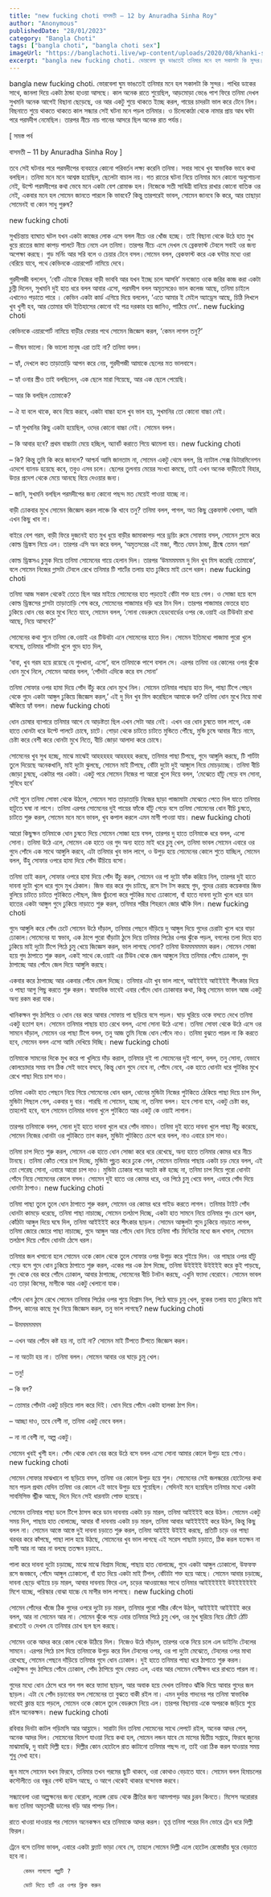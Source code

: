 ```yaml
---
title: "new fucking choti বাসমতী – 12 by Anuradha Sinha Roy"
author: "Anonymous"
publishedDate: "28/01/2023"
category: "Bangla Choti"
tags: ["bangla choti", "bangla choti sex"]
imageUrl: "https://banglachoti.live/wp-content/uploads/2020/08/khanki-sasuri-150x150.jpg"
excerpt: "bangla new fucking choti. ভোরবেলা ঘুম ভাঙতেই তনিমার মনে হল সকালটা কি সুন্দর। পাখির ডাকের সাথে, জানলা দিয়ে একটা ঠান্ডা হাওয়া আসছে। কাল অনেক রাতে শুয়েছিল, আড়মোড়া ভেঙে পাশ ফিরে তনিমা দেখল সুখমনি অনেক আগে..."
---
```


bangla new fucking choti. ভোরবেলা ঘুম ভাঙতেই তনিমার মনে হল সকালটা কি সুন্দর। পাখির ডাকের সাথে, জানলা দিয়ে একটা ঠান্ডা হাওয়া আসছে। কাল অনেক রাতে শুয়েছিল, আড়মোড়া ভেঙে পাশ ফিরে তনিমা দেখল সুখমনি অনেক আগেই বিছানা ছেড়েছে, ওর আর একটু শুয়ে থাকতে ইচ্ছে করল, গায়ের চাদরটা ভাল করে টেনে নিল।বিছনাতে শুয়ে থাকতে থাকতে কাল সন্ধ্যার সেই ঘটনা মনে পড়ল তনিমার। ও চিলেকোঠা থেকে নামার প্রায় আধ ঘন্টা পরে পরমদীপ নেমেছিল। তারপর নীচে নাচ গানের আসরে ছিল অনেক রাত পর্যন্ত।


[
সমস্ত পর্ব


বাসমতী – 11 by Anuradha Sinha Roy
]


তবে সেই ঘটনার পরে পরমদীপের ব্যবহারে কোনো পরিবর্তন লক্ষ্য করেনি তনিমা। সবার সাথে খুব স্বাভাবিক ভাবে কথা বলছিল। তনিমা মনে মনে আশ্বস্ত হয়েছিল, ছেলেটা বাচাল নয়। গত রাতের ঘটনা নিয়ে তনিমার মনে কোনো অনুশোচনা নেই, উল্টে পরমদীপের কথা ভেবে মনে একটা বেশ রোমাঞ্চ হল। নিজেকে সতী সাবিত্রী বানিয়ে রাখার কোনো বাতিক ওর নেই, একবার মনে হল সোমেন জানতে পারলে কি ভাববে? কিন্তু তারপরেই ভাবল, সোমেন জানবে কি করে, আর তাছাড়া সোমেনই বা কোন সাধু পুরুষ?


new fucking choti


সুখচিন্তায় ব্যাঘাত ঘটল যখন একটা কাজের লোক এসে বলল নীচে ওর খোঁজ হচ্ছে। তাই বিছানা থেকে উঠে হাত মুখ ধুয়ে রাতের জামা কাপড় পালটে নীচে নেমে এল তনিমা। তারপর নীচে এসে দেখল যে ব্রেকফাস্ট টেবলে সবাই ওর জন্য অপেক্ষা করছে। গুড মর্নিং আর সরি বলে ও চেয়ার টেনে বসল।সোমেন বলল, ব্রেকফাস্ট করে এক ঘন্টার মধ্যে ওরা বেরিয়ে যাবে, পথে কেভিনকে এয়ারপোর্ট নামিয়ে দেবে।


গুরদীপজী বললেন, ‘বেটি এটাকে নিজের বাড়ী ভাববি আর যখন ইচ্ছে চলে আসবি’ মনজোত ওকে জরির কাজ করা একটা চুন্নী দিলেন, সুখমনি দুই হাত ধরে বলল আবার এসো, পরমদীপ বলল অমৃতসরেও ভাল কলেজ আছে, তনিমা চাইলে এখানেও পড়াতে পারে । কেভিন একটা কার্ড এগিয়ে দিয়ে বললেন, ‘এতে আমার ই মেইল অ্যাড্রেস আছে, চিঠি লিখলে খুব খুশী হব, আর তোমার যদি ইতিহাসের কোনো বই পত্র দরকার হয় জানিও, পাঠিয়ে দেব’.. new fucking choti


কেভিনকে এয়ারপোর্ট নামিয়ে বাড়ীর ফেরার পথে সোমেন জিজ্ঞেস করল, ‘কেমন লাগল তনু?’

– ভীষন ভালো। কি ভালো মানুষ এরা তাই না? তনিমা বলল।

– হ্যাঁ, দেখলে কত তাড়াতাড়ি আপন করে নেয়, গুরদীপজী আমাকে ছেলের মত ভালবাসে।

– হ্যাঁ ওনার স্ত্রীও তাই বলছিলেন, এক ছেলে মারা গিয়েছে, আর এক ছেলে পেয়েছি।












– আর কি বলছিল তোমাকে?

– ঐ যা বলে থাকে, কবে বিয়ে করবে, একটা বাচ্চা হলে খুব ভাল হয়, সুখমনির তো কোনো বাচ্চা নেই।

– হ্যাঁ সুখমনির কিছু একটা হয়েছিল, ওদের কোনো বাচ্চা নেই। সোমেন বলল।

– কি আবার হবে? প্রথম বাচ্চাটা মেয়ে হচ্ছিল, অ্যাবর্ট করাতে গিয়ে ঝামেলা হয়। new fucking choti


– কি? কিন্তু তুমি কি করে জানলে? আশ্চর্য আমি জানতাম না, সোমেন একটু থেমে বলল, প্রি ন্যাটাল সেক্স ডিটারমিনেশন এদেশে ব্যানড হয়েছে কবে, তবুও এসব চলে। ছেলের তুলনায় মেয়ের সংখ্যা কমছে, তাই এখন অনেক বাড়ীতেই বিহার, উত্তর প্রদেশ থেকে মেয়ে আনছে বিয়ে দেওয়ার জন্য।

– জানি, সুখমনি বলছিল পরমদীপের জন্য কোনো পছন্দ মত মেয়েই পাওয়া যাচ্ছে না।


বাড়ী ঢোকবার মুখে সোমেন জিজ্ঞেস করল লাঞ্চে কি খাবে তনু? তনিমা বলল, পাগল, অত কিছু ব্রেকফাস্ট খেলাম, আমি এখন কিছু খাব না।

বাইরে বেশ গরম, বাড়ী ফিরে দুজনেই হাত মুখ ধুয়ে বাড়ীর জামাকাপড় পরে ড্রয়িং রুমে সোফায় বসল, সোমেন গ্লাসে করে কোল্ড ড্রিঙ্কস নিয়ে এল। তারপর এসি অন করে বলল, ‘অমৃতসরের এই মজা, শীতে যেমন ঠান্ডা, গ্রীষ্মে তেমন গরম’


কোল্ড ড্রিঙ্কসএ চুমুক দিয়ে তনিমা সোমেনের গায়ে হেলান দিল। তারপর ‘উমমমমমম দু দিন খুব মিস করেছি তোমাকে’, বলে সোমেন নিজের গ্লাসটা টেবলে রেখে তনিমার টি শার্টের তলায় হাত ঢুকিয়ে মাই চেপে ধরল। new fucking choti


তনিমা আজ সকাল থেকেই তেতে ছিল আর মাইয়ে সোমেনের হাত পড়তেই বোঁটা শক্ত হয়ে গেল। ও সোজা হয়ে বসে কোল্ড ড্রিঙ্কসের গ্লাসটা তাড়াতাড়ি শেষ করে, সোমেনের পাজামার দড়ি ধরে টান দিল। তারপর পাজামার ভেতরে হাত ঢুকিয়ে ধোন বের করে মুখে নিতে যাবে, সোমেন বলল, ‘সোনা বেডরুমে হেডবোর্ডের ওপর কে.ওয়াই এর টিউবটা রাখা আছে, নিয়ে আসবে?’


সোমেনের কথা শুনে তনিমা কে.ওয়াই এর টিউবটা এনে সোমেনের হাতে দিল। সোমেন ইতিমধ্যে পাজামা পুরো খুলে বসেছে, তনিমার শর্টসটা খুলে গুদে হাত দিল,


‘বাবা, খুব গরম হয়ে রয়েছে যে গুদখানা, এসো’, বলে তনিমাকে পাশে বসাল সে। এরপর তনিমা ওর কোলের ওপর ঝুঁকে ধোন মুখে নিলে, সোমেন আবার বলল, ‘পোঁদটা এদিকে করে বস সোনা’


তনিমা সোফার ওপর হামা দিয়ে পোঁদ উঁচু করে ধোন মুখে নিল। সোমেন তনিমার পাছায় হাত দিল, পাছা টিপে পেছন থেকে গুদে একটা আঙ্গুল ঢুকিয়ে জিজ্ঞেস করল,’ এই দু দিন খুব মিস করেছিলে আমাকে বল? তনিমা ধোন মুখে নিয়ে মাথা ঝাঁকিয়ে হ্যাঁ বলল। new fucking choti


ধোন চোষার ব্যাপারে তনিমার আগে যে আড়ষ্টতা ছিল এখন সেটা আর নেই। এখন ওর ধোন চুষতে ভাল লাগে, এক হাতে ধোনটা ধরে উল্টে পালটে চোষে, চাটে। গোড়া থেকে চাটতে চাটতে মুন্ডিতে পৌঁছে, মুন্ডি চুষে আবার নীচে নামে, চেষ্টা করে বেশী করে ধোনটা মুখে নিতে, বীচি জোড়া আলাদা করে চোষে।


সোমেনের খুব সুখ হচ্ছে, মাঝে মাঝেই আহহহহহ আহহহহ করছে, তনিমার পাছা টিপছে, গুদে আঙ্গুলি করছে, টি শার্টটা তুলে দিয়েছে অনেকখানি, মাই দুটো ঝুলছে, সোমেন মাই টিপছে, বোঁটা দুটো দুই আঙ্গুলে নিয়ে মোচড়াচ্ছে। তনিমা বীচি জোড়া চুষছে, একটার পর একটা। একটু পরে সোমেন নিজের পা আরো খুলে দিয়ে বলল, ‘মেঝেতে হাঁটু গেড়ে বস সোনা, সুবিধে হবে’


সেই শুনে তনিমা সোফা থেকে উঠলে, সোমেন সাত তাড়াতাড়ি নিজের ছাড়া পাজামাটা মেঝেতে পেতে দিল যাতে তনিমার হাটুতে ঘষা না লাগে। তনিমা এরপর সোমেনের দুই পায়ের ফাঁকে হাঁটু গেড়ে বসে তনিমা সোমেনের ধোন বীচি চুষতে, চাটতে শুরু করল, সোমেন মনে মনে ভাবল, খুব কপাল করলে এমন মাগী পাওয়া যায়। new fucking choti


আরো কিছুক্ষন তনিমাকে ধোন চুষতে দিয়ে সোমেন সোজা হয়ে বসল, তারপর দু হাতে তনিমাকে ধরে বলল, এসো সোনা। তনিমা উঠে এলে, সোমেন এক হাতে ওর গুদ অন্য হাতে মাই ধরে চুমু খেল, তনিমা ভাবল সোমেন এবারে ওর গুদে পোঁদে এক সাথে আঙ্গুলি করবে, এটা তনিমার খুব ভাল লাগে, ও উপুড় হয়ে সোমেনের কোলে শুতে যাচ্ছিল, সোমেন বলল, উঁহু সোফার ওপরে হামা দিয়ে পোঁদ উঁচিয়ে বসো।


তনিমা তাই করল, সোফার ওপরে হামা দিয়ে পোঁদ উঁচু করল, সোমেন ওর পা দুটো ফাঁক করিয়ে নিল, তারপর দুই হাতে দাবনা দুটো খুলে ধরে গুদে মুখ ঠেকাল। জিভ বার করে গুদ চাটছে, রসে টস টস করছে গুদ, গুদের চেরায় কয়েকবার জিভ বুলিয়ে চাটতে চাটতে পুটকিতে পৌছল, জিভ ছুঁচলো করে পুটকির মধ্যে ঢোকালো, বাঁ হাতে দাবনা দুটো খুলে ধরে ডান হাতের একটা আঙ্গুল গুদে ঢুকিয়ে নাড়াতে শুরু করল, তনিমার শরীর শিহরনে জোর ঝাঁকি দিল। new fucking choti


গুদে আঙ্গুলি করে পোঁদ চেটে সোমেন উঠে দাঁড়াল, তনিমার পেছনে দাঁড়িয়ে দু আঙ্গুল দিয়ে গুদের চেরাটা খুলে ধরে বাড়া ঢোকাল।সোমেনের যা স্বভাব, এক ঠাপে পুরো বাঁড়াটা ঠুসে দিয়ে তনিমার পিঠের ওপর ঝুঁকে পড়ল, বগলের তলা দিয়ে হাত ঢুকিয়ে মাই দুটো টিপে পিঠে চুমু খেয়ে জিজ্ঞেস করল, ভাল লাগছে সোনা? তনিমা উমমমমমমম করল। সোমেন সোজা হয়ে গুদ ঠাপাতে শুরু করল, একই সাথে কে.ওয়াই এর টিউব থেকে জেল আঙ্গুলে নিয়ে তনিমার পোঁদে ঢোকাল, গুদ ঠাপাচ্ছে আর পোঁদে জেল দিয়ে আঙ্গুলি করছে।


একবার করে ঠাপাচ্ছে আর একবার পোঁদে জেল দিচ্ছে। তনিমার এটা খুব ভাল লাগে, আইইইই আইইইই শীৎকার দিয়ে ও পাছা আগু পিছু করতে শুরু করল। স্বাভাবিক ভাবেই এবার পোঁদে ধোন ঢোকাবার কথা, কিন্তু সোমেন ভাবল আজ একটু অন্য রকম করা যাক।


খানিকক্ষন গুদ ঠাপিয়ে ও ধোন বের করে আবার সোফায় পা ছড়িয়ে বসে পড়ল। ঘাড় ঘুরিয়ে ওকে বসতে দেখে তনিমা একটু হতাশ হল। সোমেন তনিমার পাছায় হাত রেখে বলল, এসো সোনা উঠে এসো। তনিমা সোফা থেকে উঠে এসে ওর সামনে দাঁড়াল, সোমেন ওর পাছা টিপে বলল, তনু আজ তুমি নিজে ধোন পোঁদে নাও। তনিমা বুঝতে পারল না কি করতে হবে, সোমেন বলল এসো আমি দেখিয়ে দিচ্ছি। new fucking choti


তনিমাকে সামনের দিকে মুখ করে পা খুলিয়ে দাঁড় করাল, তনিমার দুই পা সোমেনের দুই পাশে, বলল, তনু সোনা, যেভাবে কোলচোদার সময় বস ঠিক সেই ভাবে বসবে, কিন্তু ধোন গুদে নেবে না, পোঁদে নেবে, এক হাতে ধোনটা ধরে পুটকির মুখে রেখে পাছা দিয়ে চাপ দাও।


তনিমা একটা হাত পেছনে নিয়ে গিয়ে সোমেনের ধোন ধরল, ধোনের মুন্ডিটা নিজের পুটকিতে ঠেকিয়ে পাছা দিয়ে চাপ দিল, মুন্ডিটা পিছলে গেল, একবার দু বার। পারছি না সোমেন, হচ্ছে না, তনিমা বলল। হবে সোনা হবে, একটু চেষ্টা কর, তাহলেই হবে, বলে সোমেন তনিমার দাবনা খুলে পুটকিতে আর একটু কে ওয়াই লাগাল।


তারপর তনিমাকে বলল, সোনা দুই হাতে দাবনা খুলে ধরে পোঁদ নামাও। তনিমা দুই হাতে দাবনা খুলে পাছা নীচু করেছে, সোমেন নিজের ধোনটা ওর পুটকিতে তাগ করল, মুন্ডিটা পুটকিতে চেপে ধরে বলল, নাও এবারে চাপ দাও।


তনিমা চাপ দিতে শুরু করল, সোমেন এক হাতে ধোন সোজা করে ধরে রেখেছে, অন্য হাতে তনিমার কোমর ধরে নীচে টানছে। তনিমা কোঁত পেরে চাপ দিচ্ছে, মুন্ডিটা পুচুত করে ঢুকে গেল, সোমেন তনিমার পাছায় একটা চড় মেরে বলল, এই তো পেরেছ সোনা, এবারে আরো চাপ দাও। মুন্ডিটা ঢোকার পরে অতটা কষ্ট হচ্ছে না, তনিমা চাপ দিয়ে পুরো ধোনটা পোঁদে নিয়ে সোমেনের কোলে বসল। সোমেন দুই হাতে ওর কোমর ধরে, ওর পিঠে চুমু খেয়ে বলল, এবারে পোঁদ দিয়ে ধোনটা ঠাপাও। new fucking choti


তনিমা পাছা তুলে তুলে ধোন ঠাপাতে শুরু করল, সোমেন ওর কোমর ধরে গাইড করতে লাগল। তনিমার টাইট পোঁদ ধোনটা কামড়ে ধরেছে, তনিমা পাছা নাচাচ্ছে, সোমেন তলঠাপ দিচ্ছে, একটা হাত সামনে নিয়ে তনিমার গুদ চেপে ধরল, কোঁঠটা আঙ্গুল দিয়ে ঘষে দিল, তনিমা আইইইই করে শীৎকার ছাড়ল। সোমেন আঙ্গুলটা গুদে ঢুকিয়ে নাড়াতে লাগল, তনিমা জোরে জোরে পাছা নাচাচ্ছে, গুদে আঙ্গুল আর পোঁদে ধোন নিয়ে তনিমা পাঁচ মিনিটের মধ্যে জল খসাল, সোমেন তলঠাপ দিয়ে পোঁদে ধোনটা ঠেসে ধরল।


তনিমার জল খসানো হলে সোমেন ওকে কোল থেকে তুলে সোফার ওপর উপুড় করে শুইয়ে দিল। ওর পাছার ওপর হাঁটু গেড়ে বসে গুদে ধোন ঢুকিয়ে ঠাপাতে শুরু করল, একের পর এক ঠাপ দিচ্ছে, তনিমা উইইইই উইইইই করে কুই পাড়ছে, গুদ থেকে বের করে পোঁদে ঢোকাল, আবার ঠাপাচ্ছে, সোমেনের বীচি টনটন করছে, এখুনি ফ্যাদা বেরোবে। সোমেন ভাবল এত তাড়া কিসের, মাগীকে আর একটু খেলানো যাক।


পোঁদে ধোন ঠুসে রেখে সোমেন তনিমার পিঠের ওপর শুয়ে বিশ্রাম নিল, পিঠে ঘাড়ে চুমু খেল, বুকের তলায় হাত ঢুকিয়ে মাই টিপল, কানের কাছে মুখ নিয়ে জিজ্ঞেস করল, তনু ভাল লাগছে? new fucking choti


– উমমমমমমম


– এখন আর পোঁদে কষ্ট হয় না, তাই না? সোমেন মাই টিপতে টিপতে জিজ্ঞেস করল।


– না অতটা হয় না। তনিমা বলল। সোমেন আবার ওর ঘাড়ে চুমু খেল।


– তনু!


– কি বল?


– তোমার পোঁদটা একটু চড়িয়ে লাল করে দিই। ধোন দিয়ে পোঁদে একটা হালকা ঠাপ দিল।


– আচ্ছা দাও, তবে বেশী না, তনিমা একটু ভেবে বলল।


– না না বেশী না, অল্প একটু।


সোমেন খুবই খুশী হল। পোঁদ থেকে ধোন বের করে উঠে বসে বলল এসো সোনা আমার কোলে উপুড় হয়ে শোও। new fucking choti


সোমেন সোফার মাঝখানে পা ছড়িয়ে বসল, তনিমা ওর কোলে উপুড় হয়ে শুল। সোমেনের সেই জলন্ধরের হোটেলের কথা মনে পড়ল প্রথম যেদিন তনিমা ওর কোলে এই ভাবে উপুড় হয়ে শুয়েছিল। সেদিনই মনে হয়েছিল তনিমার মধ্যে একটা সাবমিসিভ স্ট্রীক আছে, দিনে দিনে সেই ধারনাটা পোক্ত হয়েছে।


সোমেন তনিমার পাছা ডলে টিপে ঠাসস করে ডান দাবনায় একটা চড় মারল, তনিমা আইইইই করে উঠল। সোমেন একটু সময় দিল, পাছায় হাত বোলাচ্ছে, আবার বাঁ দাবনায় একটা চড় মারল, তনিমা আবার আইইইইই করে উঠল, কিন্তু কিছু বলল না। সোমেন আস্তে আস্তে দুই দাবনা চড়াতে শুরু করল, তনিমা আইইই উইইই করছে, প্রতিটি চড়ে ওর পাছা থরথর করে কাঁপছে, পাছা লাল হয়ে উঠছে, সোমেনের খুব ভাল লাগছে এই সরেস পাছাটা চড়াতে, ঠিক করল যতক্ষন না মাগী আর না আর না বলছে ততক্ষন চড়াবে..


পালা করে দাবনা দুটো চড়াচ্ছে, মাঝে মাঝে বিশ্রাম দিচ্ছে, পাছায় হাত বোলাচ্ছে, গুদে একটা আঙ্গুল ঢোকালো, উফফফ রসে জবজবে, পোঁদে আঙ্গুল ঢোকালো, বাঁ হাত দিয়ে একটা মাই টিপল, বোঁটাটা শক্ত হয়ে আছে। সোমেন আবার চড়াচ্ছে, দাবনা ছেড়ে থাইয়ে চড় মারল, আবার দাবনায় ফিরে এল, চড়ের আওয়াজের সাথে তনিমার আইইইইইই উইইইইইইই মিশে যাচ্ছে, পরিস্কার বোঝা যাচ্চে যে মাগীর ভাল লাগছে। new fucking choti


সোমেন পোঁদের খাঁজে ঠিক গুদের ওপরে দুটো চড় মারল, তনিমার পুরো শরীর কেঁপে উঠল, আইইইই আইইইই করে বলল, আর না সোমেন আর না। সোমেন ঝুঁকে পড়ে এবার তনিমার পিঠে চুমু খেল, ওর মুখ ঘুরিয়ে নিয়ে ঠোঁটে ঠোঁট রাখতেই ও দেখল যে তনিমার চোখ ছল ছল করছে।


সোমেন ওকে আদর করে কোল থেকে উঠিয়ে দিল। নিজেও উঠে দাঁড়াল, তারপর ওকে নিয়ে চলে এল ডাইনিং টেবলের সামনে। এরপর পিঠে চাপ দিয়ে তনিমাকে উপুড় করে দিল টেবলের ওপর, ওর পা দুটো মেঝেতে, টেবলের ওপর মাথা রেখেছে, সোমেন পেছনে দাঁড়িয়ে তনিমার গুদে ধোন ঢোকাল। দুই হাতে তনিমার পাছা ধরে ঠাপাতে শুরু করল। একটুক্ষন গুদ ঠাপিয়ে পোঁদে ঢোকাল, পোঁদ ঠাপিয়ে গুদে ফেরত এল, এবার আর সোমেন বেশীক্ষন ধরে রাখতে পারল না।


গুদের মধ্যে ধোন ঠেসে ধরে গল গল করে ফ্যাদা ছাড়ল, আর অবাক হয়ে দেখল তনিমাও ঝাঁকি দিয়ে আবার গুদের জল ছাড়ল। এটা যে পোঁদ চড়ানোর ফল সোমেনের তা বুঝতে বাকী রইল না। এমন দুর্দান্ত গাদনের পর তনিমা স্বাভাবিক ভাবেই ক্লান্ত হয়ে পড়লে, সোমেন ওকে কোলে তুলে বেডরুমে নিয়ে এল। তারপর বিছানায় একে অপরকে জড়িয়ে শুয়ে রইল অনেকক্ষন। new fucking choti


রবিবার দিনটা কাটল গড়িমসি আর আহ্লাদে। সারাটা দিন তনিমা সোমেনের সাথে লেপটে রইল, অনেক আদর পেল, অনেক আদর দিল। সোমেনের বিদেশ যাওয়া নিয়ে কথা হল, সোমেন লন্ডন যাবে মে মাসের দ্বিতীয় সপ্তাহে, ফিরবে জুনের মাঝামাঝি, দু বারই দিল্লী হয়ে। দিল্লীর কোন হোটেলে রাত কাটানো তনিমার পছন্দ না, তাই ওরা ঠিক করল যাওয়ার সময় শুধু দেখা হবে।


জুন মাসে সোমেন যখন ফিরবে, তনিমার তখন গরমের ছুটি থাকবে, ওরা কোথাও বেড়াতে যাবে। সোমেন বলল হিমাচলের কসৌলীতে ওর বন্ধুর গেস্ট হাউস আছে, ও আগে থেকেই থাকার বন্দোবস্ত করবে।


সন্ধ্যাবেলা ওরা অল্পক্ষনের জন্য বেরোল, লরেন্স রোড থেকে প্রীতির জন্য আমপাপড় আর চুরন কিনতে। মিসেস অরোরার জন্য তনিমা অমৃতসরী ডালের বড়ি আর পাপড় নিল।


রাতে খাওয়া দাওয়ার পর সোমেন অনেকক্ষন ধরে তনিমাকে আদর করল। তৃপ্ত তনিমা পরের দিন ভোরে ট্রেন ধরে দিল্লী ফিরল।


ট্রেনে বসে তনিমা ভাবল, এবারে একটা ফ্ল্যাট ভাড়া নেবে সে, তাহলে সোমেন দিল্লী এলে হোটেল রেস্তোরাঁয় ঘুরে বেড়াতে হবে না।


 
 
 
        কেমন লাগলো গল্পটি ?      
 
        ভোট দিতে হার্ট এর ওপর ক্লিক করুন      
 
 
 
 
 
 
 
 
 
 
 
 
 
 
 
 
 
 
 
 
 
      ভোট দিন    
 
      সার্বিক ফলাফল 
 / 5. মোট ভোটঃ 
 
 
      কেও এখনো ভোট দেয় নি    
 
 
 
 
WhatsApp
Telegram
Twitter
Facebook
LinkedIn




Related posts:






sasuri choda হবু শাশুড়ির সাথে 4




jamai sasuri chodar golpo যৌন ক্ষুধা 1




chheler chodon আমার গুদে ছেলের বীর্য




boudi choti ধীরে ধীরে ঠাপাতে লাগলাম বৌদিকে
